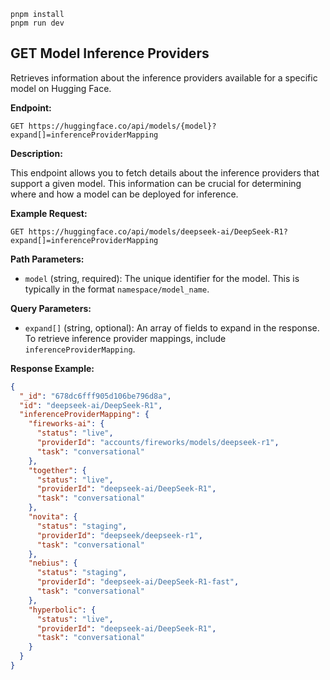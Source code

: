 ```
pnpm install
pnpm run dev
```

## GET Model Inference Providers

Retrieves information about the inference providers available for a specific model on Hugging Face.

**Endpoint:**

```
GET https://huggingface.co/api/models/{model}?expand[]=inferenceProviderMapping
```

**Description:**

This endpoint allows you to fetch details about the inference providers that support a given model. This information can be crucial for determining where and how a model can be deployed for inference.

**Example Request:**

```
GET https://huggingface.co/api/models/deepseek-ai/DeepSeek-R1?expand[]=inferenceProviderMapping
```

**Path Parameters:**

- `model` (string, required): The unique identifier for the model. This is typically in the format `namespace/model_name`.

**Query Parameters:**

- `expand[]` (string, optional): An array of fields to expand in the response. To retrieve inference provider mappings, include `inferenceProviderMapping`.

**Response Example:**

```json
{
  "_id": "678dc6fff905d106be796d8a",
  "id": "deepseek-ai/DeepSeek-R1",
  "inferenceProviderMapping": {
    "fireworks-ai": {
      "status": "live",
      "providerId": "accounts/fireworks/models/deepseek-r1",
      "task": "conversational"
    },
    "together": {
      "status": "live",
      "providerId": "deepseek-ai/DeepSeek-R1",
      "task": "conversational"
    },
    "novita": {
      "status": "staging",
      "providerId": "deepseek/deepseek-r1",
      "task": "conversational"
    },
    "nebius": {
      "status": "staging",
      "providerId": "deepseek-ai/DeepSeek-R1-fast",
      "task": "conversational"
    },
    "hyperbolic": {
      "status": "live",
      "providerId": "deepseek-ai/DeepSeek-R1",
      "task": "conversational"
    }
  }
}
```
